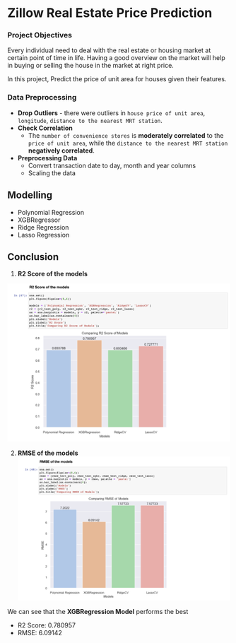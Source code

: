 # Zillow Real Estate Price Prediction

### Project Objectives
Every individual need to deal with the real estate or housing market at certain point of time in life. Having a good overview on the market will help in buying or selling the house in the market at right price.

In this project, Predict the price of unit area for houses given their features.


### Data Preprocessing
- **Drop Outliers** - there were outliers in `house price of unit area`, `longitude`, `distance to the nearest MRT station`.
- **Check Correlation** 
    - The `number of convenience stores` is **moderately correlated** to the `price of unit area`, while the `distance to the nearest MRT station` **negatively correlated**.
- **Preprocessing Data**
    - Convert transaction date to day, month and year columns
    - Scaling the data

## Modelling
- Polynomial Regression
- XGBRegressor
- Ridge Regression
- Lasso Regression

## Conclusion

1. **R2 Score of the models**

![R2 Score](https://github.com/Ashleshk/Data-Analysis-Zillow-Real-Estate-Market-Analysis/blob/main/Result/R2.png)

2. **RMSE of the models**
![RMSE results](https://github.com/Ashleshk/Data-Analysis-Zillow-Real-Estate-Market-Analysis/blob/main/Result/RMSE.png)

We can see that the **XGBRegression Model** performs the best
- R2 Score: 0.780957
- RMSE: 6.09142

